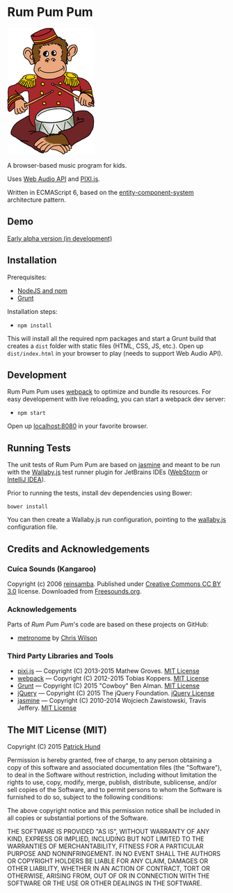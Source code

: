 # Rum Pum Pum

![Monkey Logo](images/monkey-logo.png "Monkey Logo")

A browser-based music program for kids.

Uses [Web Audio API](https://developer.mozilla.org/en-US/docs/Web/API/Web_Audio_API) and [PIXI.js](http://www.pixijs.com/).

Written in ECMAScript 6, based on the [entity-component-system](http://en.wikipedia.org/wiki/Entity_component_system) architecture pattern.

## Demo

[Early alpha version (in development)](http://pahund.github.io/rum-pum-pum/demo/index.html)

## Installation

Prerequisites:

* [NodeJS and npm](http://nodejs.org/)
* [Grunt](http://gruntjs.com/)

Installation steps:

* `npm install`

This will install all the required npm packages and start a Grunt build that creates a `dist` folder with static
files (HTML, CSS, JS, etc.). Open up `dist/index.html` in your browser to play (needs to support Web Audio API).

## Development 

Rum Pum Pum uses [webpack](http://webpack.github.io/) to optimize and bundle its resources. For easy developement
with live reloading, you can start a webpack dev server:

* `npm start`

Open up [localhost:8080](http://localhost:8080/) in your favorite browser.

## Running Tests

The unit tests of Rum Pum Pum are based on [jasmine](https://github.com/velesin/jasmine-jquery) and meant to be run
with the [Wallaby.js](http://wallabyjs.com/) test runner plugin for JetBrains IDEs 
([WebStorm](https://www.jetbrains.com/webstorm/) or [IntelliJ IDEA](https://www.jetbrains.com/idea/)).

Prior to running the tests, install dev dependencies using Bower:
  
    bower install
    
You can then create a Wallaby.js run configuration, pointing to the [wallaby.js](wallaby.js) configuration file.

## Credits and Acknowledgements

### Cuíca Sounds (Kangaroo)

Copyright (c) 2006 [reinsamba](https://www.freesound.org/people/reinsamba/).
Published under [Creative Commons CC BY 3.0](http://creativecommons.org/licenses/by/3.0/) license.
Downloaded from [Freesounds.org](https://www.freesound.org/people/reinsamba/packs/1339/).

### Acknowledgements

Parts of _Rum Pum Pum_'s code are based on these projects on GitHub:

* [metronome](https://github.com/cwilso/metronome) by [Chris Wilson](https://github.com/cwilso)

### Third Party Libraries and Tools

* [pixi.js](https://github.com/GoodBoyDigital/pixi.js/) &mdash; Copyright (C) 2013-2015 Mathew Groves.
  [MIT License](https://github.com/GoodBoyDigital/pixi.js/blob/master/LICENSE)
* [webpack](http://webpack.github.io/) &mdash; Copyright (C) 2012-2015 Tobias Koppers.
  [MIT License](https://github.com/webpack/webpack/blob/master/LICENSE)
* [Grunt](http://gruntjs.com/) &mdash; Copyright (C) 2015 "Cowboy" Ben Alman.
  [MIT License](https://github.com/gruntjs/grunt/blob/master/LICENSE-MIT)
* [jQuery](http://jquery.com/) &mdash; Copyright (C) 2015 The jQuery Foundation. 
  [jQuery License](https://jquery.org/license/)
* [jasmine](https://github.com/velesin/jasmine-jquery) &mdash; Copyright (C) 2010-2014 Wojciech Zawistowski, Travis Jeffery.
  [MIT License](https://github.com/velesin/jasmine-jquery/blob/master/MIT.LICENSE)
  
## The MIT License (MIT)

Copyright (C) 2015 [Patrick Hund](https://github.com/pahund)

Permission is hereby granted, free of charge, to any person obtaining a copy
of this software and associated documentation files (the "Software"), to deal
in the Software without restriction, including without limitation the rights
to use, copy, modify, merge, publish, distribute, sublicense, and/or sell
copies of the Software, and to permit persons to whom the Software is
furnished to do so, subject to the following conditions:

The above copyright notice and this permission notice shall be included in
all copies or substantial portions of the Software.

THE SOFTWARE IS PROVIDED "AS IS", WITHOUT WARRANTY OF ANY KIND, EXPRESS OR
IMPLIED, INCLUDING BUT NOT LIMITED TO THE WARRANTIES OF MERCHANTABILITY,
FITNESS FOR A PARTICULAR PURPOSE AND NONINFRINGEMENT. IN NO EVENT SHALL THE
AUTHORS OR COPYRIGHT HOLDERS BE LIABLE FOR ANY CLAIM, DAMAGES OR OTHER
LIABILITY, WHETHER IN AN ACTION OF CONTRACT, TORT OR OTHERWISE, ARISING FROM,
OUT OF OR IN CONNECTION WITH THE SOFTWARE OR THE USE OR OTHER DEALINGS IN
THE SOFTWARE.
